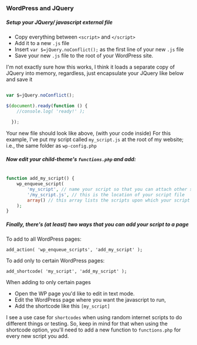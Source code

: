 ### WordPress and JQuery

##### Setup your JQuery/ javascript external file

- Copy everything between ```<script>``` and ```</script>```
- Add it to a new ```.js``` file 
- Insert ```var $=jQuery.noConflict();``` as the first line of your new ```.js``` file
- Save your new ```.js``` file to the root of your WordPress site.

I'm not exactly sure how this works, I think it loads a separate copy of JQuery into memory, regardless, just encapsulate your JQuery like below and save it

```javascript

var $=jQuery.noConflict();

$(document).ready(function () {
    //console.log( 'ready!' );
    
  });

````

Your new file should look like above, (with your code inside) 
For this example, I've put my script called ```my_script.js``` at the root of my website; i.e., the same folder as ```wp-config.php```

##### Now edit your child-theme's ```functions.php``` and add:

```php

function add_my_script() {
    wp_enqueue_script(
        'my_script', // name your script so that you can attach other scripts and de-register, etc.
        '/my_script.js', // this is the location of your script file
        array() // this array lists the scripts upon which your script depends
    );
}
```

##### Finally,  there's (at least) two ways that you can add your script to a page

To add to all WordPress pages:

```add_action( 'wp_enqueue_scripts', 'add_my_script' );```

To add only to certain WordPress pages:

```add_shortcode( 'my_script', 'add_my_script' ); ```

When adding to only certain pages

- Open the WP page you'd like to edit in text mode.
- Edit the WordPress page where you want the javascript to run,
- Add the shortcode like this ```[my_script]``` 

I see a use case for ```shortcodes``` when using random internet scripts to do different things or testing. So, keep in mind for that when using the  shortcode option, you'll need to add a new function to ```functions.php``` for every new script you add. 
